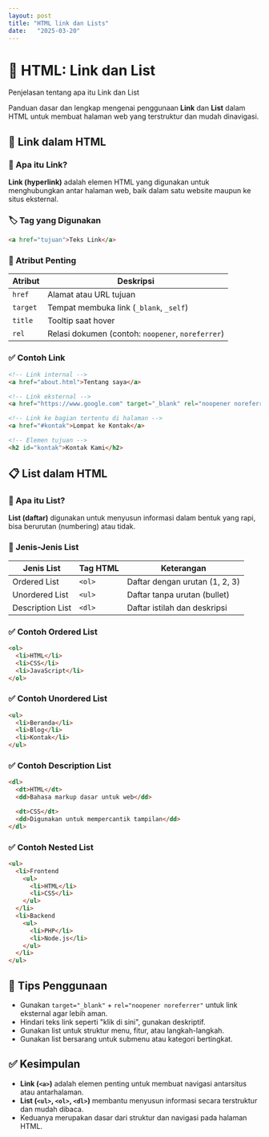 ```yaml
---
layout: post
title: "HTML link dan Lists"
date:   "2025-03-20"
---
```


# 📘 HTML: Link dan List

Penjelasan tentang apa itu Link dan List

Panduan dasar dan lengkap mengenai penggunaan **Link** dan **List** dalam HTML untuk membuat halaman web yang terstruktur dan mudah dinavigasi.

## 🔗 Link dalam HTML

### 📌 Apa itu Link?

**Link (hyperlink)** adalah elemen HTML yang digunakan untuk menghubungkan antar halaman web, baik dalam satu website maupun ke situs eksternal.

### 🏷️ Tag yang Digunakan

```html
<a href="tujuan">Teks Link</a>
```

### 🧩 Atribut Penting

| Atribut | Deskripsi |
|---------|-----------|
| `href` | Alamat atau URL tujuan |
| `target` | Tempat membuka link (`_blank`, `_self`) |
| `title` | Tooltip saat hover |
| `rel` | Relasi dokumen (contoh: `noopener`, `noreferrer`) |

### ✅ Contoh Link

```html
<!-- Link internal -->
<a href="about.html">Tentang saya</a>

<!-- Link eksternal -->
<a href="https://www.google.com" target="_blank" rel="noopener noreferrer">Kunjungi Google</a>

<!-- Link ke bagian tertentu di halaman -->
<a href="#kontak">Lompat ke Kontak</a>

<!-- Elemen tujuan -->
<h2 id="kontak">Kontak Kami</h2>
```



## 📋 List dalam HTML

### 📌 Apa itu List?

**List (daftar)** digunakan untuk menyusun informasi dalam bentuk yang rapi, bisa berurutan (numbering) atau tidak.

### 🧱 Jenis-Jenis List

| Jenis List | Tag HTML | Keterangan |
|------------|----------|------------|
| Ordered List | `<ol>` | Daftar dengan urutan (1, 2, 3) |
| Unordered List | `<ul>` | Daftar tanpa urutan (bullet) |
| Description List | `<dl>` | Daftar istilah dan deskripsi |



### ✅ Contoh Ordered List

```html
<ol>
  <li>HTML</li>
  <li>CSS</li>
  <li>JavaScript</li>
</ol>
```



### ✅ Contoh Unordered List

```html
<ul>
  <li>Beranda</li>
  <li>Blog</li>
  <li>Kontak</li>
</ul>
```



### ✅ Contoh Description List

```html
<dl>
  <dt>HTML</dt>
  <dd>Bahasa markup dasar untuk web</dd>

  <dt>CSS</dt>
  <dd>Digunakan untuk mempercantik tampilan</dd>
</dl>
```



### ✅ Contoh Nested List

```html
<ul>
  <li>Frontend
    <ul>
      <li>HTML</li>
      <li>CSS</li>
    </ul>
  </li>
  <li>Backend
    <ul>
      <li>PHP</li>
      <li>Node.js</li>
    </ul>
  </li>
</ul>
```



## 🎯 Tips Penggunaan

- Gunakan `target="_blank"` + `rel="noopener noreferrer"` untuk link eksternal agar lebih aman.
- Hindari teks link seperti "klik di sini", gunakan deskriptif.
- Gunakan list untuk struktur menu, fitur, atau langkah-langkah.
- Gunakan list bersarang untuk submenu atau kategori bertingkat.



## ✅ Kesimpulan

- **Link (`<a>`)** adalah elemen penting untuk membuat navigasi antarsitus atau antarhalaman.
- **List (`<ul>`, `<ol>`, `<dl>`)** membantu menyusun informasi secara terstruktur dan mudah dibaca.
- Keduanya merupakan dasar dari struktur dan navigasi pada halaman HTML.






